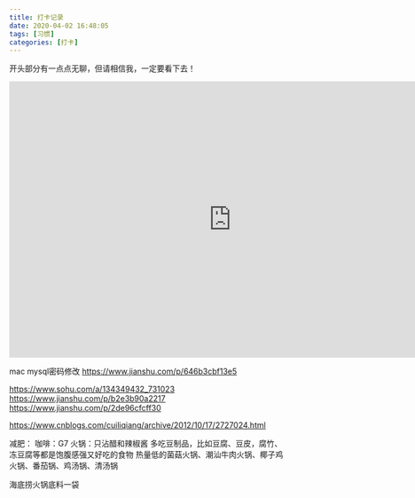 ```yaml
---
title: 打卡记录
date: 2020-04-02 16:48:05
tags: [习惯]
categories: [打卡]
---
```


开头部分有一点点无聊，但请相信我，一定要看下去！
<iframe height=498 width=800 src="https://link.zhihu.com/?target=https%3A//www.zhihu.com/video/982284790686420992" frameborder=0 allowfullscreen></iframe>




mac  mysql密码修改
https://www.jianshu.com/p/646b3cbf13e5







https://www.sohu.com/a/134349432_731023
https://www.jianshu.com/p/b2e3b90a2217
https://www.jianshu.com/p/2de96cfcff30

https://www.cnblogs.com/cuiliqiang/archive/2012/10/17/2727024.html





减肥：
咖啡：G7
火锅：只沾醋和辣椒酱
     多吃豆制品，比如豆腐、豆皮，腐竹、冻豆腐等都是饱腹感强又好吃的食物
热量低的菌菇火锅、潮汕牛肉火锅、椰子鸡火锅、番茄锅、鸡汤锅、清汤锅

海底捞火锅底料一袋
